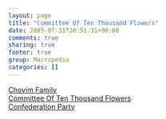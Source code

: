 ```yaml
---
layout: page
title: "Committee Of Ten Thousand Flowers"
date: 2005-07-31T20:51:31+00:00
comments: true
sharing: true
footer: true
group: Macropedia
categories: []
---
```

<div class='row'>
	<div class='col-md-4'><a href='/macropedia/chovim-family'>Chovim Family</a></div>
	<div class='col-md-4'><a href='/macropedia/committee-of-ten-thousand-flowers'>Committee Of Ten Thousand Flowers</a></div>
	<div class='col-md-4'><a href='/macropedia/confederation-party'>Confederation Party</a></div>
</div>
